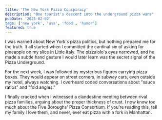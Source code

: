 ```yaml
---
title: 'The New York Pizza Conspiracy'
description: "One tourist's descent into the underground pizza wars"
pubDate: '2025-02-02'
tags: ['new york', 'usa', 'food', 'humor']
featured: true
---
```


I was warned about New York's pizza politics, but nothing prepared me for the truth. It all started when I committed the cardinal sin of asking for pineapple on my slice in Little Italy. The pizzaiolo's eyes narrowed, and he made a subtle hand gesture I would later learn was the secret signal of the Pizza Underground.

For the next week, I was followed by mysterious figures carrying pizza boxes. They would appear on street corners, in subway cars, even outside my hotel, always watching. I overheard coded conversations about "sauce ratios" and "fold angles."

I finally cracked when I witnessed a clandestine meeting between rival pizza families, arguing about the proper thickness of crust. I now know too much about the Five Boroughs' Pizza Consortium. If you're reading this, tell my family I love them, and never, ever eat pizza with a fork in Manhattan.
